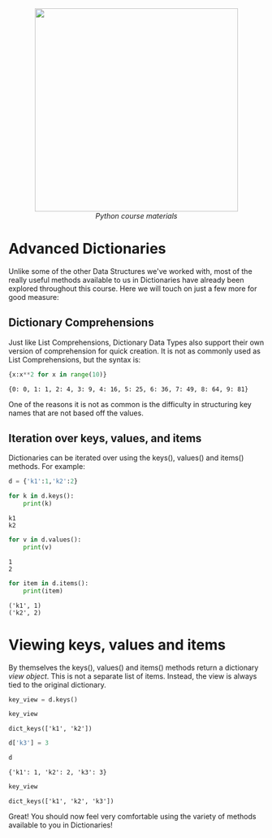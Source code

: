 <center>
    <img src='https://intecbrussel.be/img/logo3.png' width='400px' height='auto'/>
    <br/>
    <em>Python course materials</em>
</center>

# Advanced Dictionaries
Unlike some of the other Data Structures we've worked with, most of the really useful methods available to us in Dictionaries have already been explored throughout this course. Here we will touch on just a few more for good measure:

## Dictionary Comprehensions

Just like List Comprehensions, Dictionary Data Types also support their own version of comprehension for quick creation. It is not as commonly used as List Comprehensions, but the syntax is:


```python
{x:x**2 for x in range(10)}
```




    {0: 0, 1: 1, 2: 4, 3: 9, 4: 16, 5: 25, 6: 36, 7: 49, 8: 64, 9: 81}



One of the reasons it is not as common is the difficulty in structuring key names that are not based off the values.

## Iteration over keys, values, and items
Dictionaries can be iterated over using the keys(), values() and items() methods. For example:


```python
d = {'k1':1,'k2':2}
```


```python
for k in d.keys():
    print(k)
```

    k1
    k2
    


```python
for v in d.values():
    print(v)
```

    1
    2
    


```python
for item in d.items():
    print(item)
```

    ('k1', 1)
    ('k2', 2)
    

# Viewing keys, values and items
By themselves the keys(), values() and items() methods return a dictionary *view object*. This is not a separate list of items. Instead, the view is always tied to the original dictionary.


```python
key_view = d.keys()

key_view
```




    dict_keys(['k1', 'k2'])




```python
d['k3'] = 3

d
```




    {'k1': 1, 'k2': 2, 'k3': 3}




```python
key_view
```




    dict_keys(['k1', 'k2', 'k3'])



Great! You should now feel very comfortable using the variety of methods available to you in Dictionaries!
